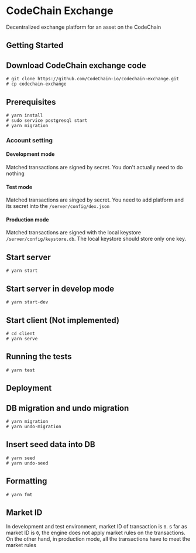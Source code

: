# CodeChain Exchange

Decentralized exchange platform for an asset on the CodeChain

## Getting Started

## Download CodeChain exchange code

```
# git clone https://github.com/CodeChain-io/codechain-exchange.git
# cp codechain-exchange
```

## Prerequisites

```
# yarn install
# sudo service postgresql start
# yarn migration
```

### Account setting
#### Development mode
Matched transactions are signed by secret. You don't actually need to do nothing
#### Test mode
Matched transactions are singed by secret. You need to add platform and its secret into the `/server/config/dex.json`
#### Production mode
Matched transactions are signed with the local keystore `/server/config/keystore.db`. The local keystore should store only one key.

## Start server

```
# yarn start
```

## Start server in develop mode

```
# yarn start-dev
```

## Start client (Not implemented)

```
# cd client
# yarn serve
```

## Running the tests

```
# yarn test
```

## Deployment

## DB migration and undo migration

```
# yarn migration
# yarn undo-migration
```

## Insert seed data into DB

```
# yarn seed
# yarn undo-seed
```

## Formatting

```
# yarn fmt
```

## Market ID
In development and test environment, market ID of transaction is `0`.
s far as market ID is `0`, the engine does not apply market rules on the transactions.
On the other hand, in production mode, all the transactions have to meet the market rules

